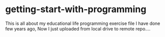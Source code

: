 # getting-start-with-programming
This is all about my educational life programming exercise file I have done few years ago, Now I just uploaded from local drive to remote repo....
